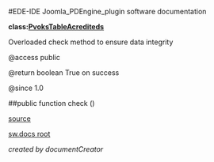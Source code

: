 #EDE-IDE Joomla_PDEngine_plugin
software documentation

**class:[PvoksTableAcrediteds](../PvoksTableAcrediteds.md)**



Overloaded check method to ensure data integrity

@access public

@return boolean True on success

@since 1.0

##public function check ()	


[source](../../../admin/tables/acrediteds.php)

[sw.docs root](../)

*created by documentCreator*

